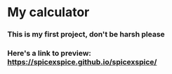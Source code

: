 # My calculator

### This is my first project, don't be harsh please 
### Here's a link to preview: https://spicexspice.github.io/spicexspice/